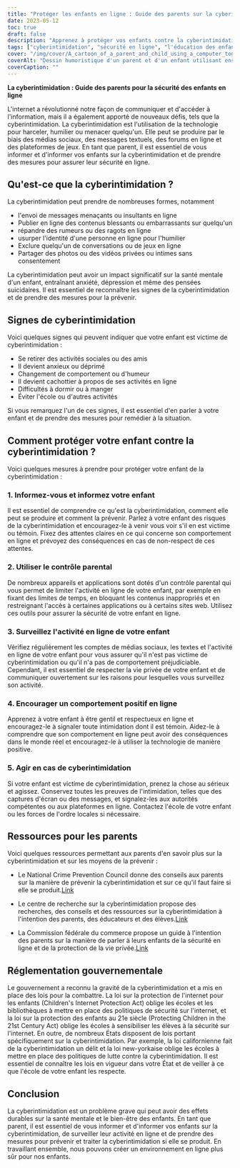 ```yaml
---
title: "Protéger les enfants en ligne : Guide des parents sur la cyberintimidation"
date: 2023-05-12
toc: true
draft: false
description: "Apprenez à protéger vos enfants contre la cyberintimidation grâce à ce guide complet destiné aux parents."
tags: ["cyberintimidation", "sécurité en ligne", "l'éducation des enfants", "enfants", "santé mentale", "les réglementations gouvernementales", "politiques en matière de sécurité sur l'internet", "surveillance de l'activité en ligne", "la prévention", "harcèlement en ligne", "la cybersécurité", "la parentalité numérique", "médias sociaux", "citoyenneté numérique", "empreinte numérique", "harcèlement moral", "loi", "technologie", "sécurité", "l'éducation"]
cover: "/img/cover/A_cartoon_of_a_parent_and_child_using_a_computer_together.png"
coverAlt: "Dessin humoristique d'un parent et d'un enfant utilisant ensemble un ordinateur, avec une bulle au-dessus de l'ordinateur indiquant un message positif."
coverCaption: ""
---
```


**La cyberintimidation : Guide des parents pour la sécurité des enfants en ligne**

L'internet a révolutionné notre façon de communiquer et d'accéder à l'information, mais il a également apporté de nouveaux défis, tels que la cyberintimidation. La cyberintimidation est l'utilisation de la technologie pour harceler, humilier ou menacer quelqu'un. Elle peut se produire par le biais des médias sociaux, des messages textuels, des forums en ligne et des plateformes de jeux. En tant que parent, il est essentiel de vous informer et d'informer vos enfants sur la cyberintimidation et de prendre des mesures pour assurer leur sécurité en ligne.

## Qu'est-ce que la cyberintimidation ?

La cyberintimidation peut prendre de nombreuses formes, notamment

- l'envoi de messages menaçants ou insultants en ligne
- Publier en ligne des contenus blessants ou embarrassants sur quelqu'un
- répandre des rumeurs ou des ragots en ligne
- usurper l'identité d'une personne en ligne pour l'humilier
- Exclure quelqu'un de conversations ou de jeux en ligne
- Partager des photos ou des vidéos privées ou intimes sans consentement

La cyberintimidation peut avoir un impact significatif sur la santé mentale d'un enfant, entraînant anxiété, dépression et même des pensées suicidaires. Il est essentiel de reconnaître les signes de la cyberintimidation et de prendre des mesures pour la prévenir.

## Signes de cyberintimidation

Voici quelques signes qui peuvent indiquer que votre enfant est victime de cyberintimidation :

- Se retirer des activités sociales ou des amis
- Il devient anxieux ou déprimé
- Changement de comportement ou d'humeur
- Il devient cachottier à propos de ses activités en ligne
- Difficultés à dormir ou à manger
- Éviter l'école ou d'autres activités

Si vous remarquez l'un de ces signes, il est essentiel d'en parler à votre enfant et de prendre des mesures pour remédier à la situation.

## Comment protéger votre enfant contre la cyberintimidation ?

Voici quelques mesures à prendre pour protéger votre enfant de la cyberintimidation :

### 1. Informez-vous et informez votre enfant

Il est essentiel de comprendre ce qu'est la cyberintimidation, comment elle peut se produire et comment la prévenir. Parlez à votre enfant des risques de la cyberintimidation et encouragez-le à venir vous voir s'il en est victime ou témoin. Fixez des attentes claires en ce qui concerne son comportement en ligne et prévoyez des conséquences en cas de non-respect de ces attentes.

### 2. Utiliser le contrôle parental

De nombreux appareils et applications sont dotés d'un contrôle parental qui vous permet de limiter l'activité en ligne de votre enfant, par exemple en fixant des limites de temps, en bloquant les contenus inappropriés et en restreignant l'accès à certaines applications ou à certains sites web. Utilisez ces outils pour assurer la sécurité de votre enfant en ligne.

### 3. Surveillez l'activité en ligne de votre enfant

Vérifiez régulièrement les comptes de médias sociaux, les textes et l'activité en ligne de votre enfant pour vous assurer qu'il n'est pas victime de cyberintimidation ou qu'il n'a pas de comportement préjudiciable. Cependant, il est essentiel de respecter la vie privée de votre enfant et de communiquer ouvertement sur les raisons pour lesquelles vous surveillez son activité.

### 4. Encourager un comportement positif en ligne

Apprenez à votre enfant à être gentil et respectueux en ligne et encouragez-le à signaler toute intimidation dont il est témoin. Aidez-le à comprendre que son comportement en ligne peut avoir des conséquences dans le monde réel et encouragez-le à utiliser la technologie de manière positive.

### 5. Agir en cas de cyberintimidation

Si votre enfant est victime de cyberintimidation, prenez la chose au sérieux et agissez. Conservez toutes les preuves de l'intimidation, telles que des captures d'écran ou des messages, et signalez-les aux autorités compétentes ou aux plateformes en ligne. Contactez l'école de votre enfant ou les forces de l'ordre locales si nécessaire.

## Ressources pour les parents

Voici quelques ressources permettant aux parents d'en savoir plus sur la cyberintimidation et sur les moyens de la prévenir :

- Le National Crime Prevention Council donne des conseils aux parents sur la manière de prévenir la cyberintimidation et sur ce qu'il faut faire si elle se produit.[Link](https://www.ncpc.org/resources/cyberbullying/)

- Le centre de recherche sur la cyberintimidation propose des recherches, des conseils et des ressources sur la cyberintimidation à l'intention des parents, des éducateurs et des élèves.[Link](https://cyberbullying.org/parents)

- La Commission fédérale du commerce propose un guide à l'intention des parents sur la manière de parler à leurs enfants de la sécurité en ligne et de la protection de la vie privée.[Link](https://consumer.ftc.gov/articles/talk-your-kids)

## Réglementation gouvernementale

Le gouvernement a reconnu la gravité de la cyberintimidation et a mis en place des lois pour la combattre. La loi sur la protection de l'internet pour les enfants (Children's Internet Protection Act) oblige les écoles et les bibliothèques à mettre en place des politiques de sécurité sur l'internet, et la loi sur la protection des enfants au 21e siècle (Protecting Children in the 21st Century Act) oblige les écoles à sensibiliser les élèves à la sécurité sur l'internet. En outre, de nombreux États disposent de lois portant spécifiquement sur la cyberintimidation. Par exemple, la loi californienne fait de la cyberintimidation un délit et la loi new-yorkaise oblige les écoles à mettre en place des politiques de lutte contre la cyberintimidation. Il est essentiel de connaître les lois en vigueur dans votre État et de veiller à ce que l'école de votre enfant les respecte.

## Conclusion

La cyberintimidation est un problème grave qui peut avoir des effets durables sur la santé mentale et le bien-être des enfants. En tant que parent, il est essentiel de vous informer et d'informer vos enfants sur la cyberintimidation, de surveiller leur activité en ligne et de prendre des mesures pour prévenir et traiter la cyberintimidation si elle se produit. En travaillant ensemble, nous pouvons créer un environnement en ligne plus sûr pour nos enfants.
